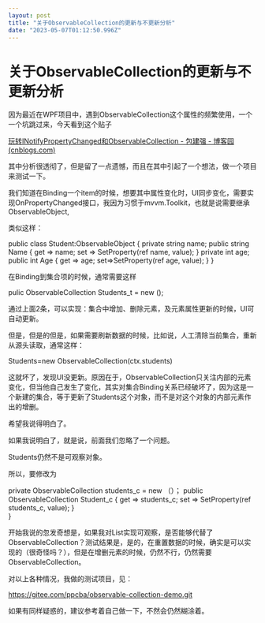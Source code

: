 ```yaml
---
layout: post
title: "关于ObservableCollection的更新与不更新分析"
date: "2023-05-07T01:12:50.996Z"
---
```

关于ObservableCollection的更新与不更新分析
===============================

因为最近在WPF项目中，遇到ObservableCollection这个属性的频繁使用，一个一个坑跳过来，今天看到这个贴子

[玩转INotifyPropertyChanged和ObservableCollection - 包建强 - 博客园 (cnblogs.com)](https://www.cnblogs.com/Jax/archive/2009/10/13/1582128.html)

其中分析很透彻了，但是留了一点遗憾，而且在其中引起了一个想法，做一个项目来测试一下。

我们知道在Binding一个item的时候，想要其中属性变化时，UI同步变化，需要实现OnPropertyChanged接口，我因为习惯于mvvm.Toolkit，也就是说需要继承ObservableObject,

类似这样：

 public class Student:ObservableObject
    {
        private string name;
        public string Name
        {
            get => name;
            set => SetProperty(ref name, value);
        }
        private int age;
        public int Age
        {
            get => age;
            set\=>SetProperty(ref age, value);
        }
}

在Binding到集合项的时候，通常需要这样

pulic  ObservableCollection<Student> Students\_t = new ();

通过上面2条，可以实现：集合中增加、删除元素，及元素属性更新的时候，UI可自动更新。

但是，但是的但是，如果需要刷新数据的时候，比如说，人工清除当前集合，重新从源头读取，通常这样：

Students=new ObservableCollection<Student>(ctx.students)

这就坏了，发现UI没更新。原因在于，ObservableCollection只关注内部的元素变化，但当他自己发生了变化，其实对集合Binding关系已经破坏了，因为这是一个新建的集合，等于更新了Students这个对象，而不是对这个对象的内部元素作出的增删。

希望我说得明白了。

如果我说明白了，就是说，前面我们忽略了一个问题。

Students仍然不是可观察对象。

所以，要修改为

 private ObservableCollection<Student> students\_c = new （）；
public ObservableCollection<Student> Student\_c
        {
            get => students\_c;
            set => SetProperty(ref students\_c, value);
        }  
}

开始我说的忽发奇想是，如果我对List<T>实现可观察，是否能够代替了ObservableCollection？测试结果是，是的，在重置数据的时候，确实是可以实现的（很奇怪吗？），但是在增删元素的时候，仍然不行，仍然需要ObservableCollection。

对以上各种情况，我做的测试项目，见：

https://gitee.com/ppcba/observable-collection-demo.git

如果有同样疑惑的，建议参考着自己做一下，不然会仍然糊涂着。